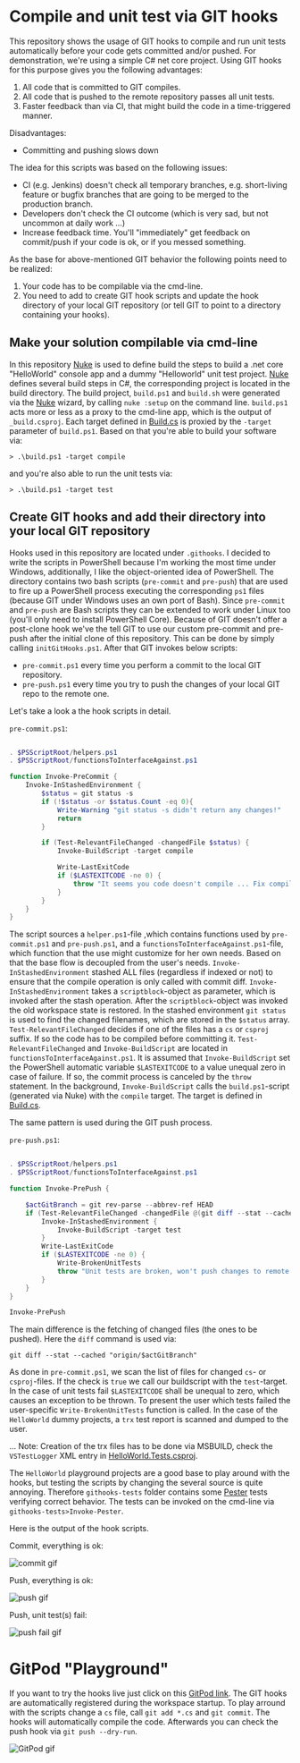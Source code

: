 # Compile and unit test via GIT hooks

This repository shows the usage of GIT hooks to compile and run unit tests automatically before your code gets committed and/or pushed. For demonstration, we're using a simple C# net core project. Using GIT hooks for this purpose gives you the following advantages:

1. All code that is committed to GIT compiles.
2. All code that is pushed to the remote repository passes all unit tests.
3. Faster feedback than via CI, that might build the code in a time-triggered manner.

Disadvantages:

- Committing and pushing slows down

The idea for this scripts was based on the following issues:

- CI (e.g. Jenkins) doesn't check all temporary branches, e.g. short-living feature or bugfix branches that are going to be merged to the production branch.
- Developers don't check the CI outcome (which is very sad, but not uncommon at daily work ...)
- Increase feedback time. You'll "immediately" get feedback on commit/push if your code is ok, or if you messed something.

As the base for above-mentioned GIT behavior the following points need to be realized:

1. Your code has to be compilable via the cmd-line.
2. You need to add to create GIT hook scripts and update the hook directory of your local GIT repository (or tell GIT to point to a directory containing your hooks).

## Make your solution compilable via cmd-line

In this repository [Nuke](https://nuke.build) is used to define build the steps to build a .net core "HelloWorld" console app and a dummy "Helloworld" unit test project. [Nuke](https://nuke.build) defines several build steps in C#, the corresponding project is located in the build directory. The build project, `build.ps1` and `build.sh` were generated via the [Nuke](https://nuke.build) wizard, by calling ```nuke :setup``` on the command line. `build.ps1` acts more or less as a proxy to the cmd-line app, which is the output of ```_build.csproj```. Each target defined in [Build.cs](https://github.com/moerwald/how-to-use-git-hooks-for-csharp-projects/blob/master/build/Build.cs) is proxied by the ```-target``` parameter of ```build.ps1```. Based on that you're able to build your software via:

```
> .\build.ps1 -target compile
```

and you're also able to run the unit tests via:

```
> .\build.ps1 -target test
```

## Create GIT hooks and add their directory into your local GIT repository

Hooks used in this repository are located under ```.githooks```. I decided to write the scripts in PowerShell because I'm working the most time under Windows, additionally, I like the object-oriented idea of PowerShell. The directory contains two bash scripts (```pre-commit``` and ```pre-push```) that are used to fire up a PowerShell process executing the corresponding `ps1` files (because GIT under Windows uses an own port of Bash). Since ```pre-commit``` and ```pre-push``` are Bash scripts they can be extended to work under Linux too (you'll only need to install PowerShell Core). Because of GIT doesn't offer a post-clone hook we've the tell GIT to use our custom pre-commit and pre-push after the initial clone of this repository. This can be done by simply calling ```initGitHooks.ps1```. After that GIT invokes below scripts:

* ```pre-commit.ps1``` every time you perform a commit to the local GIT repository.
* ```pre-push.ps1``` every time you try to push the changes of your local GIT repo to the remote one.

Let's take a look a the hook scripts in detail.

```pre-commit.ps1```:

```PowerShell

. $PSScriptRoot/helpers.ps1
. $PSScriptRoot/functionsToInterfaceAgainst.ps1

function Invoke-PreCommit {
    Invoke-InStashedEnvironment { 
        $status = git status -s
        if (!$status -or $status.Count -eq 0){
            Write-Warning "git status -s didn't return any changes!"
            return
        }

        if (Test-RelevantFileChanged -changedFile $status) {
            Invoke-BuildScript -target compile

            Write-LastExitCode
            if ($LASTEXITCODE -ne 0) {
                throw "It seems you code doesn't compile ... Fix compilation error(s) before commiting"
            }
        }
    }
}

```

The script sources a `helper.ps1`-file ,which contains functions used by `pre-commit.ps1` and `pre-push.ps1`,  and a `functionsToInterfaceAgainst.ps1`-file, which function that the use might customize for her own needs. Based on that the base flow is decoupled from the user's needs. `Invoke-InStashedEnvironment` stashed ALL files (regardless if indexed or not) to ensure that the compile operation is only called with commit diff. `Invoke-InStashedEnvironment` takes a `scriptblock`-object as parameter, which is invoked after the stash operation. After the `scriptblock`-object was invoked the old workspace state is restored.
In the stashed environment ```git status``` is used to find the changed filenames, which are stored in the `$status` array. `Test-RelevantFileChanged` decides if one of the files has a `cs` or `csproj` suffix. If so the code has to be compiled before committing it. `Test-RelevantFileChanged` and `Invoke-BuildScript` are located in `functionsToInterfaceAgainst.ps1`. It is assumed that `Invoke-BuildScript` set the PowerShell automatic variable `$LASTEXITCODE` to a value unequal zero in case of failure. If so, the commit process is canceled by the `throw` statement. In the background, `Invoke-BuildScript` calls the ```build.ps1```-script (generated via Nuke) with the ```compile``` target. The target is defined in [Build.cs](https://github.com/moerwald/c-sharp-git-hooks/blob/feature/repo-description/build/Build.cs).

The same pattern is used during the GIT push process.

```pre-push.ps1```:

```PowerShell

. $PSScriptRoot/helpers.ps1
. $PSScriptRoot/functionsToInterfaceAgainst.ps1

function Invoke-PrePush {

    $actGitBranch = git rev-parse --abbrev-ref HEAD
    if (Test-RelevantFileChanged -changedFile @(git diff --stat --cached "origin/$actGitBranch")) {
        Invoke-InStashedEnvironment { 
            Invoke-BuildScript -target test
        }
        Write-LastExitCode
        if ($LASTEXITCODE -ne 0) {
            Write-BrokenUnitTests
            throw "Unit tests are broken, won't push changes to remote repository"
        }
    }
}

Invoke-PrePush

```

The main difference is the fetching of changed files (the ones to be pushed). Here the `diff` command is used via:

```
git diff --stat --cached "origin/$actGitBranch"
```

As done in `pre-commit.ps1`, we scan the list of files for changed `cs`- or `csproj`-files. If the check is `true` we call our buildscript with the `test`-target. In the case of unit tests fail `$LASTEXITCODE` shall be unequal to zero, which causes an exception to be thrown. To present the user which tests failed the user-specific `Write-BrokenUnitTests` function is called. In the case of the `HelloWorld` dummy projects, a `trx` test report is scanned and dumped to the user.

... Note: Creation of the trx files has to be done via MSBUILD, check the `VSTestLogger` XML entry in [HelloWorld.Tests.csproj](https://github.com/moerwald/how-to-use-git-hooks-for-csharp-projects/blob/84cbab0c960e04825ba4a8cd7507e66aa47d558e/src/project-cmd-line-app/HelloWorld/HelloWorld.Tests/HelloWorld.Tests.csproj#L15).

The `HelloWorld` playground projects are a good base to play around with the hooks, but testing the scripts by changing the several source is quite annoying. Therefore  `githooks-tests` folder contains some [Pester](https://github.com/pester/Pester) tests verifying correct behavior. The tests can be invoked on the cmd-line via `githooks-tests>Invoke-Pester`.

Here is the output of the hook scripts.

Commit, everything is ok:

![commit gif](docu/gifs/git-commit-hook.gif)

Push, everything is ok:

![push gif](docu/gifs/git-push-hook.gif)

Push, unit test(s) fail:

![push fail gif](docu/gifs/git-push-hook-failure.gif)


# GitPod "Playground"

If you want to try the hooks live just click on this [GitPod link](https://gitpod.io/#https://github.com/moerwald/how-to-use-git-hooks-for-csharp-projects). The GIT hooks are automatically registered during the workspace startup. To play arround with the scripts change a `cs` file, call `git add *.cs` and `git commit`. The hooks will automatically compile the code. Afterwards you can check the push hook via `git push --dry-run`.

![GitPod gif](docu/gifs/gitpod.gif)
